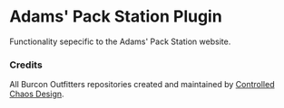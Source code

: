 # Adams' Pack Station Plugin

Functionality sepecific to the Adams' Pack Station website.

### Credits

All Burcon Outfitters repositories created and maintained by [Controlled Chaos Design](https://github.com/ControlledChaos).
